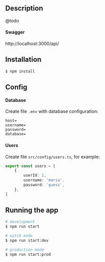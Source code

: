 ## Description
@todo

#### Swagger
http://localhost:3000/api/

## Installation

```bash
$ npm install
```

## Config

#### Database
Create file `.env` with database configuration:
```$xslt
host=
username=
password=
database=
```

#### Users
Create file `src/config/users.ts`, for example:
```ts
export const users = [
    {
        userId: 1,
        username: 'maria',
        password: 'guess',
    },
]
```


## Running the app

```bash
# development
$ npm run start

# watch mode
$ npm run start:dev

# production mode
$ npm run start:prod
```
